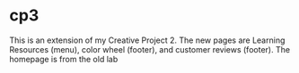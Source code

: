 # cp3
This is an extension of my Creative Project 2. The new pages are Learning Resources (menu), color wheel (footer), and customer reviews (footer). The homepage is from the old lab
